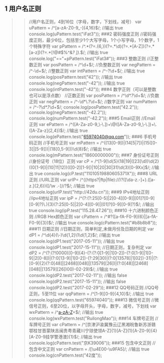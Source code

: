 1 用户名正则
-----
>>//用户名正则，4到16位（字母，数字，下划线，减号）
	var uPattern = /^[a-zA-Z0-9_-]{4,16}$/;
	//输出 true
	console.log(uPattern.test("iFat3"));
###2 密码强度正则
	//密码强度正则，最少6位，包括至少1个大写字母，1个小写字母，1个数字，1个特殊字符
	var pPattern = /^.*(?=.{6,})(?=.*\d)(?=.*[A-Z])(?=.*[a-z])(?=.*[!@#$%^&*? ]).*$/;
	//输出 true
	console.log("=="+pPattern.test("iFat3#"));
###3 整数正则
	//正整数正则
	var posPattern = /^\d+$/;
	//负整数正则
	var negPattern = /^-\d+$/;
	//整数正则
	var intPattern = /^-?\d+$/;
	//输出 true
	console.log(posPattern.test("42"));
	//输出 true
	console.log(negPattern.test("-42"));
	//输出 true
	console.log(intPattern.test("-42"));
###4 数字正则（可以是整数也可以是浮点数）
	//正数正则
	var posPattern = /^\d*\.?\d+$/;
	//负数正则
	var negPattern = /^-\d*\.?\d+$/;
	//数字正则
	var numPattern = /^-?\d*\.?\d+$/;
	console.log(posPattern.test("42.2"));
	console.log(negPattern.test("-42.2"));
	console.log(numPattern.test("-42.2"));
###5 Email正则
	//Email正则
	var ePattern = /^([A-Za-z0-9_\-\.])+\@([A-Za-z0-9_\-\.])+\.([A-Za-z]{2,4})$/;
	//输出 true
	console.log(ePattern.test("65974040@qq.com"));
###6 手机号码正则
	//手机号正则
	var mPattern = /^((13[0-9])|(14[5|7])|(15([0-3]|[5-9]))|(18[0,5-9]))\d{8}$/;
	//输出 true
	console.log(mPattern.test("18600000000"));
###7 身份证号正则
	//身份证号（18位）正则
	var cP = /^[1-9]\d{5}(18|19|([23]\d))\d{2}((0[1-9])|(10|11|12))(([0-2][1-9])|10|20|30|31)\d{3}[0-9Xx]$/;
	//输出 true
	console.log(cP.test("11010519880605371X"));
###8 URL正则
	//URL正则
	var urlP= /^((https?|ftp|file):\/\/)?([\da-z\.-]+)\.([a-z\.]{2,6})([\/\w \.-]*)*\/?$/;
	//输出 true
	console.log(urlP.test("http://42du.cn"));
###9 IPv4地址正则
	//ipv4地址正则
	var ipP = /^(?:(?:25[0-5]|2[0-4][0-9]|[01]?[0-9][0-9]?)\.){3}(?:25[0-5]|2[0-4][0-9]|[01]?[0-9][0-9]?)$/;
	//输出 true
	console.log(ipP.test("115.28.47.26"));
###10 十六进制颜色正则
	//RGB Hex颜色正则
	var cPattern = /^#?([a-fA-F0-9]{6}|[a-fA-F0-9]{3})$/;
	//输出 true
	console.log(cPattern.test("#b8b8b8"));
###11 日期正则
	//日期正则，简单判定,未做月份及日期的判定
	var dP1 = /^\d{4}(\-)\d{1,2}\1\d{1,2}$/;
	//输出 true
	console.log(dP1.test("2017-05-11"));
	//输出 true
	console.log(dP1.test("2017-15-11"));
	//日期正则，复杂判定
	var dP2 = /^(?:(?!0000)[0-9]{4}-(?:(?:0[1-9]|1[0-2])-(?:0[1-9]|1[0-9]|2[0-8])|(?:0[13-9]|1[0-2])-(?:29|30)|(?:0[13578]|1[02])-31)|(?:[0-9]{2}(?:0[48]|[2468][048]|[13579][26])|(?:0[48]|[2468][048]|[13579][26])00)-02-29)$/;
	//输出 true
	console.log(dP2.test("2017-02-11"));
	//输出 false
	console.log(dP2.test("2017-15-11"));
	//输出 false
	console.log(dP2.test("2017-02-29"));
###12 QQ号码正则
	//QQ号正则，5至11位
	var qqPattern = /^[1-9][0-9]{4,10}$/;
	//输出 true
	console.log(qqPattern.test("65974040"));
###13 微信号正则
	//微信号正则，6至20位，以字母开头，字母，数字，减号，下划线
	var wxPattern = /^[a-zA-Z]([-_a-zA-Z0-9]{5,19})+$/;
	//输出 true
	console.log(wxPattern.test("RuilongMao"));
###14 车牌号正则
	//车牌号正则
	var cPattern = /^[京津沪渝冀豫云辽黑湘皖鲁新苏浙赣鄂桂甘晋蒙陕吉闽贵粤青藏川宁琼使领A-Z]{1}[A-Z]{1}[A-Z0-9]{4}[A-Z0-9挂学警港澳]{1}$/;
	//输出 true
	console.log(cPattern.test("京K39006"));
###15 包含中文正则
	//包含中文正则
	var cnPattern = /[\u4E00-\u9FA5]/;
	//输出 true
	console.log(cnPattern.test("42度"));

